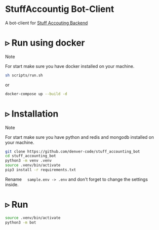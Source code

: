 # StuffAccountig Bot-Client
A bot-client for [Stuff Accouting Backend](https://github.com/denver-code/stuff_accounting_backend)
# ▹ Run using docker #
> [!NOTE]  
> For start make sure you have docker installed on your machine.
```bash
sh scripts/run.sh
```
or
``` bash
docker-compose up --build -d
```
# ▹ Installation #
> [!NOTE]  
> For start make sure you have python and redis and mongodb installed on your machine.
``` Bash
git clone https://github.com/denver-code/stuff_accounting_bot
cd stuff_accounting_bot
python3 -m venv .venv
source .venv/bin/activate
pip3 install -r requirements.txt
```   
Rename ```  sample.env -> .env``` and don't forget to change the settings inside.

# ▹ Run #
``` Bash
source .venv/bin/activate
python3 -m bot
```
